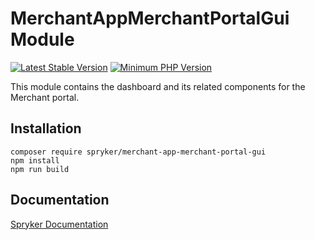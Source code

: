 # MerchantAppMerchantPortalGui Module
[![Latest Stable Version](https://poser.pugx.org/spryker/merchant-app-merchant-portal-gui/v/stable.svg)](https://packagist.org/packages/spryker/merchant-app-merchant-portal-gui)
[![Minimum PHP Version](https://img.shields.io/badge/php-%3E%3D%208.1-8892BF.svg)](https://php.net/)

This module contains the dashboard and its related components for the Merchant portal.

## Installation

```
composer require spryker/merchant-app-merchant-portal-gui
npm install
npm run build
```

## Documentation

[Spryker Documentation](https://docs.spryker.com)
